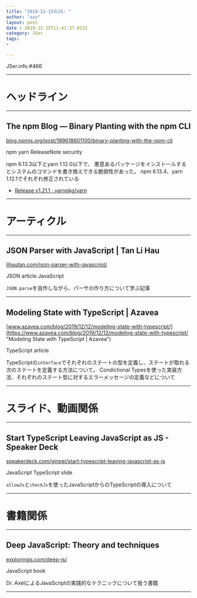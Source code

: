```yaml
---
title: "2019-12-15のJS: "
author: "azu"
layout: post
date : 2019-12-15T11:41:37.013Z
category: JSer
tags:
-

---
```


JSer.info #466

----

<h1 class="site-genre">ヘッドライン</h1>

----

## The npm Blog — Binary Planting with the npm CLI
[blog.npmjs.org/post/189618601100/binary-planting-with-the-npm-cli](https://blog.npmjs.org/post/189618601100/binary-planting-with-the-npm-cli "The npm Blog — Binary Planting with the npm CLI")
<p class="jser-tags jser-tag-icon"><span class="jser-tag">npm</span> <span class="jser-tag">yarn</span> <span class="jser-tag">ReleaseNote</span> <span class="jser-tag">security</span></p>

npm 6.13.3以下とyarn 1.12.0以下で、
悪意あるパッケージをインストールするとシステムのコマンドを書き換えできる脆弱性があった。
npm 6.13.4、yarn 1.12.1でそれぞれ修正されている

- [Release v1.21.1 · yarnpkg/yarn](https://github.com/yarnpkg/yarn/releases/tag/v1.21.1 "Release v1.21.1 · yarnpkg/yarn")

----
<h1 class="site-genre">アーティクル</h1>

----

## JSON Parser with JavaScript | Tan Li Hau
[lihautan.com/json-parser-with-javascript/](https://lihautan.com/json-parser-with-javascript/ "JSON Parser with JavaScript | Tan Li Hau")
<p class="jser-tags jser-tag-icon"><span class="jser-tag">JSON</span> <span class="jser-tag">article</span> <span class="jser-tag">JavaScript</span></p>

`JSON.parse`を自作しながら、パーサの作り方について学ぶ記事


----

## Modeling State with TypeScript | Azavea
[www.azavea.com/blog/2019/12/12/modeling-state-with-typescript/](https://www.azavea.com/blog/2019/12/12/modeling-state-with-typescript/ "Modeling State with TypeScript | Azavea")
<p class="jser-tags jser-tag-icon"><span class="jser-tag">TypeScript</span> <span class="jser-tag">article</span></p>

TypeScriptの`interface`でそれぞれのステートの型を定義し、ステートが取れる次のステートを定義する方法について。
Condictional Typesを使った実装方法、それぞれのステート型に対するエラーメッセージの定義などについて


----
<h1 class="site-genre">スライド、動画関係</h1>

----

## Start TypeScript Leaving JavaScript as JS - Speaker Deck
[speakerdeck.com/ginpei/start-typescript-leaving-javascript-as-js](https://speakerdeck.com/ginpei/start-typescript-leaving-javascript-as-js "Start TypeScript Leaving JavaScript as JS - Speaker Deck")
<p class="jser-tags jser-tag-icon"><span class="jser-tag">JavaScript</span> <span class="jser-tag">TypeScript</span> <span class="jser-tag">slide</span></p>

`allowJs`と`checkJs`を使ったJavaScriptからのTypeScriptの導入について


----
<h1 class="site-genre">書籍関係</h1>

----

## Deep JavaScript: Theory and techniques
[exploringjs.com/deep-js/](https://exploringjs.com/deep-js/ "Deep JavaScript: Theory and techniques")
<p class="jser-tags jser-tag-icon"><span class="jser-tag">JavaScript</span> <span class="jser-tag">book</span></p>

Dr. AxelによるJavaScriptの実践的なテクニックについて扱う書籍


----
